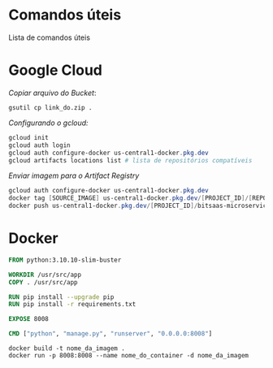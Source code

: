 # Comandos úteis 

Lista de comandos úteis

# Google Cloud

*Copiar arquivo do Bucket*:
```console
gsutil cp link_do.zip .
```

*Configurando o gcloud:*
```powershell
gcloud init
gcloud auth login
gcloud auth configure-docker us-central1-docker.pkg.dev
gcloud artifacts locations list # lista de repositórios compatíveis
```

*Enviar imagem para o Artifact Registry*
```powershell
gcloud auth configure-docker us-central1-docker.pkg.dev
docker tag [SOURCE_IMAGE] us-central1-docker.pkg.dev/[PROJECT_ID]/[REPOSITORY]/[IMAGE]
docker push us-central1-docker.pkg.dev/[PROJECT_ID]/bitsaas-microservices/[IMAGE]
```

# Docker 


```Dockerfile
FROM python:3.10.10-slim-buster

WORKDIR /usr/src/app
COPY . /usr/src/app

RUN pip install --upgrade pip 
RUN pip install -r requirements.txt

EXPOSE 8008

CMD ["python", "manage.py", "runserver", "0.0.0.0:8008"]
```

```console
docker build -t nome_da_imagem .
docker run -p 8008:8008 --name nome_do_container -d nome_da_imagem  
```
